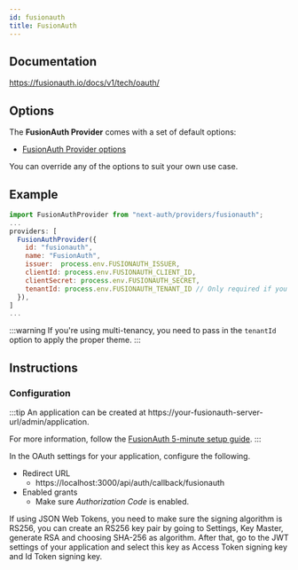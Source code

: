 ```yaml
---
id: fusionauth
title: FusionAuth
---
```


## Documentation

https://fusionauth.io/docs/v1/tech/oauth/

## Options

The **FusionAuth Provider** comes with a set of default options:

- [FusionAuth Provider options](https://github.com/nextauthjs/next-auth/blob/main/packages/next-auth/src/providers/fusionauth.ts)

You can override any of the options to suit your own use case.

## Example

```js
import FusionAuthProvider from "next-auth/providers/fusionauth";
...
providers: [
  FusionAuthProvider({
    id: "fusionauth",
    name: "FusionAuth",
    issuer:  process.env.FUSIONAUTH_ISSUER,
    clientId: process.env.FUSIONAUTH_CLIENT_ID,
    clientSecret: process.env.FUSIONAUTH_SECRET,
    tenantId: process.env.FUSIONAUTH_TENANT_ID // Only required if you're using multi-tenancy
  }),
]
...
```

:::warning
If you're using multi-tenancy, you need to pass in the `tenantId` option to apply the proper theme.
:::

## Instructions

### Configuration

:::tip
An application can be created at https://your-fusionauth-server-url/admin/application.

For more information, follow the [FusionAuth 5-minute setup guide](https://fusionauth.io/docs/v1/tech/5-minute-setup-guide).
:::

In the OAuth settings for your application, configure the following.

- Redirect URL
  - https://localhost:3000/api/auth/callback/fusionauth
- Enabled grants
  - Make sure _Authorization Code_ is enabled.
  
If using JSON Web Tokens, you need to make sure the signing algorithm is RS256, you can create an RS256 key pair by
going to Settings,  Key Master, generate RSA and choosing SHA-256 as algorithm. After that, go to the JWT settings of
your application and select this key as Access Token signing key and Id Token signing key.

